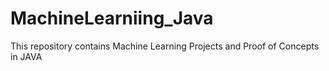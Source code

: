 # MachineLearniing_Java
This repository contains Machine Learning Projects and Proof of Concepts in JAVA
